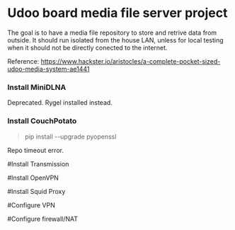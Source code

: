 # Udoo board media file server project 

The goal is to have a media file repository to store and retrive data from outside. It should run isolated from the house LAN, unless for local testing when it should not be directly conected to the internet.

Reference: https://www.hackster.io/aristocles/a-complete-pocket-sized-udoo-media-system-ae1441

### Install MiniDLNA

Deprecated. Rygel installed instead.

### Install CouchPotato

> pip install --upgrade pyopenssl

Repo timeout error.

#Install Transmission

#Install OpenVPN

#Install Squid Proxy

#Configure VPN

#Configure firewall/NAT
